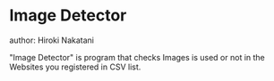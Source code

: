 # Image Detector

author: Hiroki Nakatani

"Image Detector" is program that checks Images is used or not in the Websites you registered in CSV list.